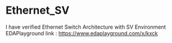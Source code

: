 # Ethernet_SV
I have verified Ethernet Switch Architecture with SV Environment
EDAPlayground link : https://www.edaplayground.com/x/kxck
